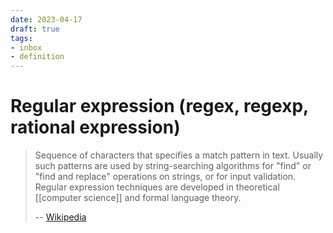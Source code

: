 ```yaml
---
date: 2023-04-17
draft: true
tags:
- inbox
- definition
---
```


# Regular expression (regex, regexp, rational expression)

> Sequence of characters that specifies a match pattern in text. Usually such
> patterns are used by string-searching algorithms for "find" or "find and
> replace" operations on strings, or for input validation. Regular expression
> techniques are developed in theoretical [[computer science]] and
> formal language theory.
>
> -- [Wikipedia](https://en.wikipedia.org/wiki/Regular_expression)